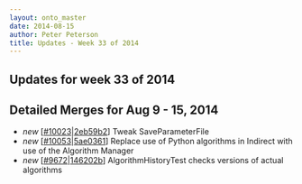 ```yaml
---
layout: onto_master
date: 2014-08-15
author: Peter Peterson
title: Updates - Week 33 of 2014
---
```

Updates for week 33 of 2014
---------------------------

Detailed Merges for Aug 9 - 15, 2014
------------------------------------
* *new* \[[#10023](http://trac.mantidproject.org/mantid/ticket/10023)\|[2eb59b2](https://github.com/mantidproject/mantid/commit/2eb59b2e6ccf5c2bb8551c76d7e9e159e0bb3a3d)\] Tweak SaveParameterFile
* *new* \[[#10053](http://trac.mantidproject.org/mantid/ticket/10053)\|[5ae0361](https://github.com/mantidproject/mantid/commit/5ae0361f0c6c9af3360e0560e6eb7f058129d2e8)\] Replace use of Python algorithms in Indirect with use of the Algorithm Manager
* *new* \[[#9672](http://trac.mantidproject.org/mantid/ticket/9672)\|[146202b](https://github.com/mantidproject/mantid/commit/146202b53578864c58ab36f52cbba88c8207be43)\] AlgorithmHistoryTest checks versions of actual algorithms

